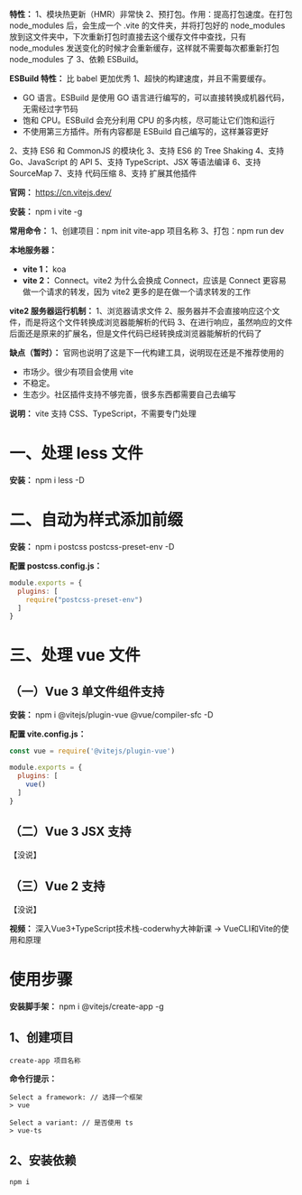 **特性：**
1、模块热更新（HMR）非常快
2、预打包。作用：提高打包速度。在打包 node_modules 后，会生成一个 .vite 的文件夹，并将打包好的 node_modules 放到这文件夹中，下次重新打包时直接去这个缓存文件中查找，只有 node_modules 发送变化的时候才会重新缓存，这样就不需要每次都重新打包 node_modules 了
3、依赖 ESBuild。

**ESBuild 特性：** 比 babel 更加优秀
  1、超快的构建速度，并且不需要缓存。
  - GO 语言。ESBuild 是使用 GO 语言进行编写的，可以直接转换成机器代码，无需经过字节码
  - 饱和 CPU。ESBuild 会充分利用 CPU 的多内核，尽可能让它们饱和运行
  - 不使用第三方插件。所有内容都是 ESBuild 自己编写的，这样兼容更好

  2、支持 ES6 和 CommonJS 的模块化
  3、支持 ES6 的 Tree Shaking
  4、支持 Go、JavaScript 的 API
  5、支持 TypeScript、JSX 等语法编译
  6、支持 SourceMap
  7、支持 代码压缩
  8、支持 扩展其他插件

**官网：** https://cn.vitejs.dev/

**安装：** npm i vite -g

**常用命令：**
  1、创建项目：npm init vite-app 项目名称
  3、打包：npm run dev

**本地服务器：**
  - **vite 1：** koa
  - **vite 2：** Connect。vite2 为什么会换成 Connect，应该是 Connect 更容易做一个请求的转发，因为 vite2 更多的是在做一个请求转发的工作

**vite2 服务器运行机制：**
  1、浏览器请求文件
  2、服务器并不会直接响应这个文件，而是将这个文件转换成浏览器能解析的代码
  3、在进行响应，虽然响应的文件后面还是原来的扩展名，但是文件代码已经转换成浏览器能解析的代码了

**缺点（暂时）：** 官网也说明了这是下一代构建工具，说明现在还是不推荐使用的
  - 市场少。很少有项目会使用 vite
  - 不稳定。
  - 生态少。社区插件支持不够完善，很多东西都需要自己去编写

**说明：** vite 支持 CSS、TypeScript，不需要专门处理

# 一、处理 less 文件
  **安装：** npm i less -D

# 二、自动为样式添加前缀
  **安装：** npm i postcss postcss-preset-env -D

  **配置 postcss.config.js：**
  ```js
  module.exports = {
    plugins: [
      require("postcss-preset-env")
    ]
  }
  ```

# 三、处理 vue 文件
  ## （一）Vue 3 单文件组件支持
  **安装：** npm i @vitejs/plugin-vue @vue/compiler-sfc -D

  **配置 vite.config.js：**
  ```js
  const vue = require('@vitejs/plugin-vue')

  module.exports = {
    plugins: [
      vue()
    ]
  }
  ```

  ## （二）Vue 3 JSX 支持
  【没说】

  ## （三）Vue 2 支持
  【没说】


**视频：** 深入Vue3+TypeScript技术栈-coderwhy大神新课 → VueCLI和Vite的使用和原理

# 使用步骤
  **安装脚手架：** npm i @vitejs/create-app -g

  ## 1、创建项目
  ```
  create-app 项目名称
  ```

  **命令行提示：**
  ```
  Select a framework: // 选择一个框架
  > vue

  Select a variant: // 是否使用 ts
  > vue-ts
  ```

  ## 2、安装依赖
  ```
  npm i
  ```